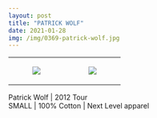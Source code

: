 ```yaml
---
layout: post
title: "PATRICK WOLF"
date: 2021-01-28
img: /img/0369-patrick-wolf.jpg
---
```




<table style="width:100%;"><tr><td style="vertical-align:top;">
      <figure class="tmblr-full" data-orig-height="2048" data-orig-width="1365" data-orig-src="https://concertshirts.netlify.app/shirts/0369/0369-01.jpg"><img src="https://64.media.tumblr.com/8203ae93dd33c6cdf7c65c472fba0a5f/227d993b36089e6c-73/s540x810/c9f183f430ea1a22dfa598328b397c82fccbca7e.jpg" data-orig-height="2048" data-orig-width="1365" data-orig-src="https://concertshirts.netlify.app/shirts/0369/0369-01.jpg"/></figure></td>
    <td style="vertical-align:top;">
      <figure class="tmblr-full" data-orig-height="2048" data-orig-width="1365" data-orig-src="https://concertshirts.netlify.app/shirts/0369/0369-02.jpg"><img src="https://64.media.tumblr.com/a0afed74e5a7751a1c5d20a8456473aa/227d993b36089e6c-91/s540x810/a761e6bc96e8e7cd209182d6f545b4d6ce4ad88b.jpg" data-orig-height="2048" data-orig-width="1365" data-orig-src="https://concertshirts.netlify.app/shirts/0369/0369-02.jpg"/></figure></td>
  </tr></table><p>
  Patrick Wolf | 2012 Tour<br/>SMALL | 100% Cotton | Next Level apparel
</p>
